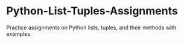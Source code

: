 # Python-List-Tuples-Assignments
Practice assignments on Python lists, tuples, and their methods with examples.
